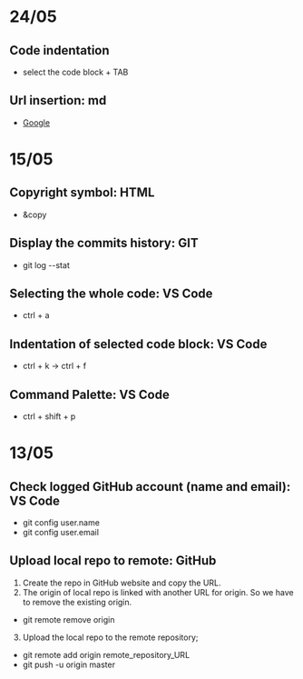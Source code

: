 # 24/05 

## Code indentation

- select the code block + TAB

## Url insertion: md

- [Google](https://www.google.com/)

# 15/05

## Copyright symbol: HTML

- &copy


## Display the commits history: GIT

- git log --stat

## Selecting the whole code: VS Code

- ctrl + a

## Indentation of selected code block: VS Code

- ctrl + k -> ctrl + f 

## Command Palette: VS Code


- ctrl + shift + p



# 13/05

## Check logged GitHub account (name and email): VS Code

- git config user.name
- git config user.email

## Upload local repo to remote: GitHub

1. Create the repo in GitHub website and copy the URL.
2. The origin of local repo is linked with another URL for origin. So we have to remove the existing origin.
- git remote remove origin 
3. Upload the local repo to the remote repository;
- git remote add origin remote_repository_URL
- git push -u origin master  
